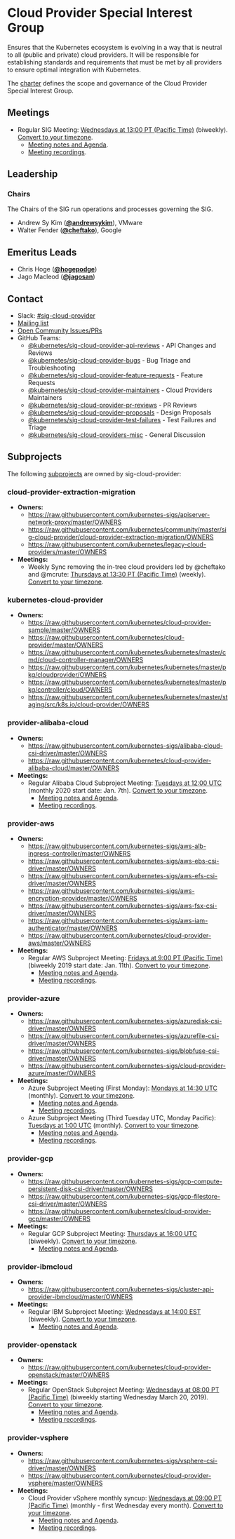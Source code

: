 <!---
This is an autogenerated file!

Please do not edit this file directly, but instead make changes to the
sigs.yaml file in the project root.

To understand how this file is generated, see https://git.k8s.io/community/generator/README.md
--->
# Cloud Provider Special Interest Group

Ensures that the Kubernetes ecosystem is evolving in a way that is neutral to all (public and private) cloud providers. It will be responsible for establishing standards and requirements that must be met by all providers to ensure optimal integration with Kubernetes.

The [charter](CHARTER.md) defines the scope and governance of the Cloud Provider Special Interest Group.

## Meetings
* Regular SIG Meeting: [Wednesdays at 13:00 PT (Pacific Time)](https://docs.google.com/document/d/1FQx0BPlkkl1Bn0c9ocVBxYIKojpmrS1CFP5h0DI68AE/edit) (biweekly). [Convert to your timezone](http://www.thetimezoneconverter.com/?t=13:00&tz=PT%20%28Pacific%20Time%29).
  * [Meeting notes and Agenda](https://docs.google.com/document/d/1OZE-ub-v6B8y-GuaWejL-vU_f9jsjBbrim4LtTfxssw/edit#heading=h.w7i4ksrweimp).
  * [Meeting recordings](https://www.youtube.com/playlist?list=PL69nYSiGNLP3dXLcYbRKCbpPCN-8CDFAB).

## Leadership

### Chairs
The Chairs of the SIG run operations and processes governing the SIG.

* Andrew Sy Kim (**[@andrewsykim](https://github.com/andrewsykim)**), VMware
* Walter Fender (**[@cheftako](https://github.com/cheftako)**), Google

## Emeritus Leads

* Chris Hoge (**[@hogepodge](https://github.com/hogepodge)**)
* Jago Macleod (**[@jagosan](https://github.com/jagosan)**)

## Contact
- Slack: [#sig-cloud-provider](https://kubernetes.slack.com/messages/sig-cloud-provider)
- [Mailing list](https://groups.google.com/forum/#!forum/kubernetes-sig-cloud-provider)
- [Open Community Issues/PRs](https://github.com/kubernetes/community/labels/sig%2Fcloud-provider)
- GitHub Teams:
    - [@kubernetes/sig-cloud-provider-api-reviews](https://github.com/orgs/kubernetes/teams/sig-cloud-provider-api-reviews) - API Changes and Reviews
    - [@kubernetes/sig-cloud-provider-bugs](https://github.com/orgs/kubernetes/teams/sig-cloud-provider-bugs) - Bug Triage and Troubleshooting
    - [@kubernetes/sig-cloud-provider-feature-requests](https://github.com/orgs/kubernetes/teams/sig-cloud-provider-feature-requests) - Feature Requests
    - [@kubernetes/sig-cloud-provider-maintainers](https://github.com/orgs/kubernetes/teams/sig-cloud-provider-maintainers) - Cloud Providers Maintainers
    - [@kubernetes/sig-cloud-provider-pr-reviews](https://github.com/orgs/kubernetes/teams/sig-cloud-provider-pr-reviews) - PR Reviews
    - [@kubernetes/sig-cloud-provider-proposals](https://github.com/orgs/kubernetes/teams/sig-cloud-provider-proposals) - Design Proposals
    - [@kubernetes/sig-cloud-provider-test-failures](https://github.com/orgs/kubernetes/teams/sig-cloud-provider-test-failures) - Test Failures and Triage
    - [@kubernetes/sig-cloud-providers-misc](https://github.com/orgs/kubernetes/teams/sig-cloud-providers-misc) - General Discussion

## Subprojects

The following [subprojects][subproject-definition] are owned by sig-cloud-provider:
### cloud-provider-extraction-migration
- **Owners:**
  - https://raw.githubusercontent.com/kubernetes-sigs/apiserver-network-proxy/master/OWNERS
  - https://raw.githubusercontent.com/kubernetes/community/master/sig-cloud-provider/cloud-provider-extraction-migration/OWNERS
  - https://raw.githubusercontent.com/kubernetes/legacy-cloud-providers/master/OWNERS
- **Meetings:**
  - Weekly Sync removing the in-tree cloud providers led by @cheftako and @mcrute: [Thursdays at 13:30 PT (Pacific Time)](https://docs.google.com/document/d/1KLsGGzNXQbsPeELCeF_q-f0h0CEGSe20xiwvcR2NlYM/edit) (weekly). [Convert to your timezone](http://www.thetimezoneconverter.com/?t=13:30&tz=PT%20%28Pacific%20Time%29).
### kubernetes-cloud-provider
- **Owners:**
  - https://raw.githubusercontent.com/kubernetes/cloud-provider-sample/master/OWNERS
  - https://raw.githubusercontent.com/kubernetes/cloud-provider/master/OWNERS
  - https://raw.githubusercontent.com/kubernetes/kubernetes/master/cmd/cloud-controller-manager/OWNERS
  - https://raw.githubusercontent.com/kubernetes/kubernetes/master/pkg/cloudprovider/OWNERS
  - https://raw.githubusercontent.com/kubernetes/kubernetes/master/pkg/controller/cloud/OWNERS
  - https://raw.githubusercontent.com/kubernetes/kubernetes/master/staging/src/k8s.io/cloud-provider/OWNERS
### provider-alibaba-cloud
- **Owners:**
  - https://raw.githubusercontent.com/kubernetes-sigs/alibaba-cloud-csi-driver/master/OWNERS
  - https://raw.githubusercontent.com/kubernetes/cloud-provider-alibaba-cloud/master/OWNERS
- **Meetings:**
  - Regular Alibaba Cloud Subproject Meeting: [Tuesdays at 12:00 UTC](https://docs.google.com/document/d/1FQx0BPlkkl1Bn0c9ocVBxYIKojpmrS1CFP5h0DI68AE/edit) (monthly 2020 start date: Jan. 7th). [Convert to your timezone](http://www.thetimezoneconverter.com/?t=12:00&tz=UTC).
    - [Meeting notes and Agenda](https://docs.google.com/document/d/1x7E2Brzx8rAEI4IIsfOZuZUBIf-J4NTIGuDaKb8z_sM/edit).
    - [Meeting recordings](https://www.youtube.com/playlist?list=PLWpmsLfcyyD7HAhlLTuwmI9KWuoiaN9nO).
### provider-aws
- **Owners:**
  - https://raw.githubusercontent.com/kubernetes-sigs/aws-alb-ingress-controller/master/OWNERS
  - https://raw.githubusercontent.com/kubernetes-sigs/aws-ebs-csi-driver/master/OWNERS
  - https://raw.githubusercontent.com/kubernetes-sigs/aws-efs-csi-driver/master/OWNERS
  - https://raw.githubusercontent.com/kubernetes-sigs/aws-encryption-provider/master/OWNERS
  - https://raw.githubusercontent.com/kubernetes-sigs/aws-fsx-csi-driver/master/OWNERS
  - https://raw.githubusercontent.com/kubernetes-sigs/aws-iam-authenticator/master/OWNERS
  - https://raw.githubusercontent.com/kubernetes/cloud-provider-aws/master/OWNERS
- **Meetings:**
  - Regular AWS Subproject Meeting: [Fridays at 9:00 PT (Pacific Time)](https://docs.google.com/document/d/1FQx0BPlkkl1Bn0c9ocVBxYIKojpmrS1CFP5h0DI68AE/edit) (biweekly 2019 start date: Jan. 11th). [Convert to your timezone](http://www.thetimezoneconverter.com/?t=9:00&tz=PT%20%28Pacific%20Time%29).
    - [Meeting notes and Agenda](https://docs.google.com/document/d/1-i0xQidlXnFEP9fXHWkBxqySkXwJnrGJP9OGyP2_P14/edit).
    - [Meeting recordings](https://www.youtube.com/playlist?list=PL69nYSiGNLP29DzPOBBaJi-SO3AQ_b4HC).
### provider-azure
- **Owners:**
  - https://raw.githubusercontent.com/kubernetes-sigs/azuredisk-csi-driver/master/OWNERS
  - https://raw.githubusercontent.com/kubernetes-sigs/azurefile-csi-driver/master/OWNERS
  - https://raw.githubusercontent.com/kubernetes-sigs/blobfuse-csi-driver/master/OWNERS
  - https://raw.githubusercontent.com/kubernetes-sigs/cloud-provider-azure/master/OWNERS
- **Meetings:**
  - Azure Subproject Meeting (First Monday): [Mondays at 14:30 UTC](https://docs.google.com/document/d/1FQx0BPlkkl1Bn0c9ocVBxYIKojpmrS1CFP5h0DI68AE/edit) (monthly). [Convert to your timezone](http://www.thetimezoneconverter.com/?t=14:30&tz=UTC).
    - [Meeting notes and Agenda](https://docs.google.com/document/d/1SpxvmOgHDhnA72Z0lbhBffrfe9inQxZkU9xqlafOW9k/edit).
    - [Meeting recordings](https://www.youtube.com/watch?v=yQLeUKi_dwg&list=PL69nYSiGNLP2JNdHwB8GxRs2mikK7zyc4).
  - Azure Subproject Meeting (Third Tuesday UTC, Monday Pacific): [Tuesdays at 1:00 UTC](https://docs.google.com/document/d/1FQx0BPlkkl1Bn0c9ocVBxYIKojpmrS1CFP5h0DI68AE/edit) (monthly). [Convert to your timezone](http://www.thetimezoneconverter.com/?t=1:00&tz=UTC).
    - [Meeting notes and Agenda](https://docs.google.com/document/d/1SpxvmOgHDhnA72Z0lbhBffrfe9inQxZkU9xqlafOW9k/edit).
    - [Meeting recordings](https://www.youtube.com/watch?v=yQLeUKi_dwg&list=PL69nYSiGNLP2JNdHwB8GxRs2mikK7zyc4).
### provider-gcp
- **Owners:**
  - https://raw.githubusercontent.com/kubernetes-sigs/gcp-compute-persistent-disk-csi-driver/master/OWNERS
  - https://raw.githubusercontent.com/kubernetes-sigs/gcp-filestore-csi-driver/master/OWNERS
  - https://raw.githubusercontent.com/kubernetes/cloud-provider-gcp/master/OWNERS
- **Meetings:**
  - Regular GCP Subproject Meeting: [Thursdays at 16:00 UTC](https://docs.google.com/document/d/1FQx0BPlkkl1Bn0c9ocVBxYIKojpmrS1CFP5h0DI68AE/edit) (biweekly). [Convert to your timezone](http://www.thetimezoneconverter.com/?t=16:00&tz=UTC).
    - [Meeting notes and Agenda](https://docs.google.com/document/d/1mtmwZ4oVSSWhbEw8Lfzvc7ig84qxUpdK6uHyJp8rSGU/edit).
### provider-ibmcloud
- **Owners:**
  - https://raw.githubusercontent.com/kubernetes-sigs/cluster-api-provider-ibmcloud/master/OWNERS
- **Meetings:**
  - Regular IBM Subproject Meeting: [Wednesdays at 14:00 EST](https://docs.google.com/document/d/1FQx0BPlkkl1Bn0c9ocVBxYIKojpmrS1CFP5h0DI68AE/edit) (biweekly). [Convert to your timezone](http://www.thetimezoneconverter.com/?t=14:00&tz=EST).
    - [Meeting notes and Agenda](https://docs.google.com/document/d/1qd_LTu5GFaxUhSWTHigowHt3XwjJVf1L57kupj8lnwg/edit).
### provider-openstack
- **Owners:**
  - https://raw.githubusercontent.com/kubernetes/cloud-provider-openstack/master/OWNERS
- **Meetings:**
  - Regular OpenStack Subproject Meeting: [Wednesdays at 08:00 PT (Pacific Time)](https://docs.google.com/document/d/1bW3j4hFN4D8rv2LFv-DybB3gcE5ISAaOO_OpvDCgrGg/edit) (biweekly starting Wednesday March 20, 2019). [Convert to your timezone](http://www.thetimezoneconverter.com/?t=08:00&tz=PT%20%28Pacific%20Time%29).
    - [Meeting notes and Agenda](https://docs.google.com/document/d/15UwgLbEyZyXXxVtsThcSuPiJru4CuqU9p3ttZSfTaY4/edit).
    - [Meeting recordings](https://www.youtube.com/watch?v=iCfUx7ilh0E&list=PL69nYSiGNLP20iTSChQ_i2QQmTBl3M7ax).
### provider-vsphere
- **Owners:**
  - https://raw.githubusercontent.com/kubernetes-sigs/vsphere-csi-driver/master/OWNERS
  - https://raw.githubusercontent.com/kubernetes/cloud-provider-vsphere/master/OWNERS
- **Meetings:**
  - Cloud Provider vSphere monthly syncup: [Wednesdays at 09:00 PT (Pacific Time)](https://docs.google.com/document/d/1FQx0BPlkkl1Bn0c9ocVBxYIKojpmrS1CFP5h0DI68AE/edit) (monthly - first Wednesday every month). [Convert to your timezone](http://www.thetimezoneconverter.com/?t=09:00&tz=PT%20%28Pacific%20Time%29).
    - [Meeting notes and Agenda](https://docs.google.com/document/d/1B0NmmKVh8Ea5hnNsbUsJC7ZyNCsq_6NXl5hRdcHlJgY/edit?usp=sharing).
    - [Meeting recordings](https://www.youtube.com/playlist?list=PLutJyDdkKQIpOT4bOfuO3MEMHvU1tRqyR).

[subproject-definition]: https://github.com/kubernetes/community/blob/master/governance.md#subprojects
<!-- BEGIN CUSTOM CONTENT -->

<!-- END CUSTOM CONTENT -->
